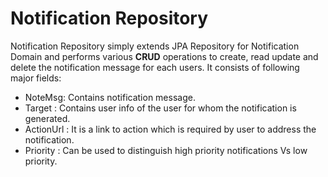 # Notification Repository
Notification Repository simply extends JPA Repository for Notification Domain and performs various **CRUD** operations to create, read update and delete the notification message for each users.
It consists of following major fields:
+ NoteMsg: Contains notification message.
+ Target : Contains user info of the user for whom the notification is generated.
+ ActionUrl : It is a link to action which is required by user to address the notification.
+ Priority : Can be used to distinguish high priority notifications Vs low priority.

<!--stackedit_data:
eyJoaXN0b3J5IjpbMTE0MjI0NjUyNCwtMjkyODUyODcyLDczMD
k5ODExNl19
-->